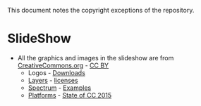 This document notes the copyright exceptions of the repository.

# SlideShow

- All the graphics and images in the slideshow are from [CreativeCommons.org](https://creativecommons.org/) - [CC BY](https://creativecommons.org/licenses/by/4.0/)
  - Logos - [Downloads](https://creativecommons.org/about/downloads)
  - [Layers](http://creativecommons.org/images/license-layers.png) - [licenses](http://creativecommons.org/licenses/)
  - [Spectrum](http://creativecommons.org/wp-content/uploads/2013/07/spectrum-with0.png) - [Examples](http://creativecommons.org/examples)
  - [Platforms](https://stateof.creativecommons.org/2015/img/platforms.png) - [State of CC 2015](https://stateof.creativecommons.org/2015/)
